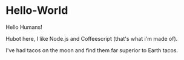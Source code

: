# Hello-World

Hello Humans!

Hubot here, I like Node.js and Coffeescript (that's what i'm made of).

I've had tacos on the moon and find them far superior to Earth tacos. 

